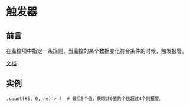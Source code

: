 # 触发器

## 前言

在监控项中指定一条规则，当监控的某个数据变化符合条件的时候，触发报警。

[文档](https://www.zabbix.com/documentation/current/manual/appendix/triggers/functions)

## 实例

```
.count(#5, 0, ne) > 4  # 最后5个值，获取非0值的个数超过4个则报警。
```

